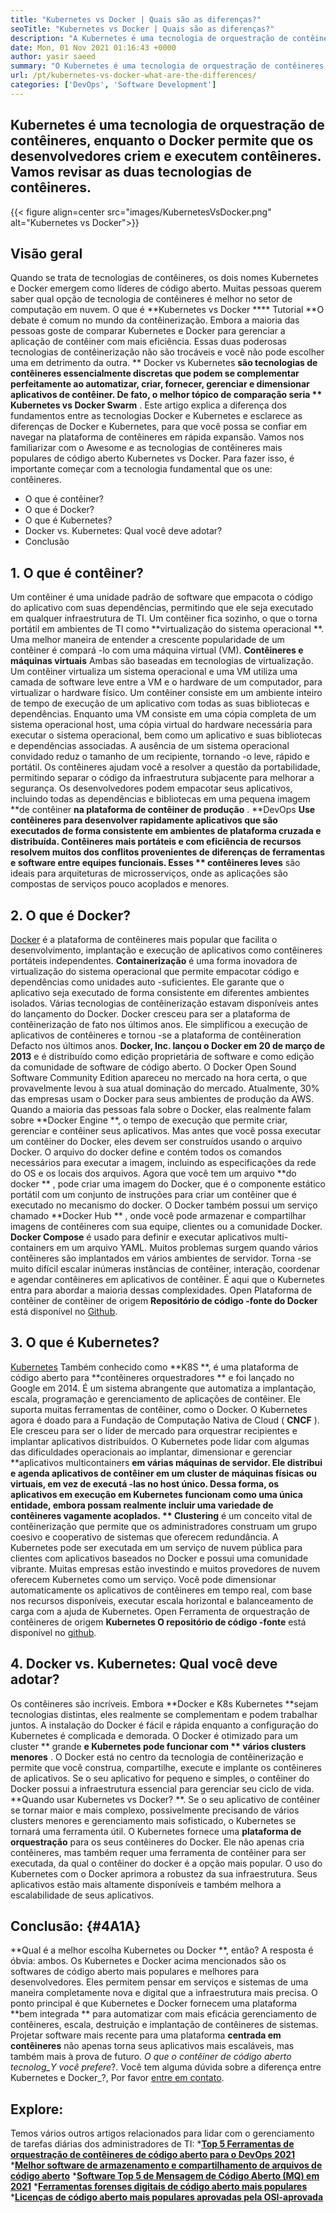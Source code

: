 ```yaml
---
title: "Kubernetes vs Docker | Quais são as diferenças?" 
seoTitle: "Kubernetes vs Docker | Quais são as diferenças?" 
description: "A Kubernetes é uma tecnologia de orquestração de contêineres, enquanto o Docker é uma tecnologia para criar e executar contêineres. Vamos revisar Kubernetes vs Docker." 
date: Mon, 01 Nov 2021 01:16:43 +0000
author: yasir saeed
summary: "O Kubernetes é uma tecnologia de orquestração de contêineres, enquanto o Docker permite que os desenvolvedores criem e executem contêineres. Vamos revisar as duas tecnologias de contêineres." 
url: /pt/kubernetes-vs-docker-what-are-the-differences/
categories: ['DevOps', 'Software Development']
---
```


## Kubernetes é uma tecnologia de orquestração de contêineres, enquanto o Docker permite que os desenvolvedores criem e executem contêineres. Vamos revisar as duas tecnologias de contêineres.

{{< figure align=center src="images/KubernetesVsDocker.png" alt="Kubernetes vs Docker">}}


## **Visão geral**
Quando se trata de tecnologias de contêineres, os dois nomes Kubernetes e Docker emergem como líderes de código aberto. Muitas pessoas querem saber qual opção de tecnologia de contêineres é melhor no setor de computação em nuvem. O que é **Kubernetes vs Docker  ****  Tutorial  **O debate é comum no mundo da contêinerização. Embora a maioria das pessoas goste de comparar Kubernetes e Docker para gerenciar a aplicação de contêiner com mais eficiência. Essas duas poderosas tecnologias de contêinerização não são trocáveis ​​e você não pode escolher uma em detrimento da outra. **  Docker vs Kubernetes  **são tecnologias de contêineres essencialmente discretas que podem se complementar perfeitamente ao automatizar, criar, fornecer, gerenciar e dimensionar aplicativos de contêiner. De fato, o melhor tópico de comparação seria **  Kubernetes vs Docker Swarm** .
Este artigo explica a diferença dos fundamentos entre as tecnologias Docker e Kubernetes e esclarece as diferenças de Docker e Kubernetes, para que você possa se confiar em navegar na plataforma de contêineres em rápida expansão. Vamos nos familiarizar com o Awesome e as tecnologias de contêineres mais populares de código aberto Kubernetes vs Docker. Para fazer isso, é importante começar com a tecnologia fundamental que os une: contêineres.
  * O que é contêiner?
  * O que é Docker?
  * O que é Kubernetes?
  * Docker vs. Kubernetes: Qual você deve adotar?
  * Conclusão

## 1. **O que é contêiner?** 
Um contêiner é uma unidade padrão de software que empacota o código do aplicativo com suas dependências, permitindo que ele seja executado em qualquer infraestrutura de TI. Um contêiner fica sozinho, o que o torna portátil em ambientes de TI como **virtualização do sistema operacional **. Uma melhor maneira de entender a crescente popularidade de um contêiner é compará -lo com uma máquina virtual (VM).  **Contêineres e máquinas virtuais**   Ambas são baseadas em tecnologias de virtualização. Um contêiner virtualiza um sistema operacional e uma VM utiliza uma camada de software leve entre a VM e o hardware de um computador, para virtualizar o hardware físico.
Um contêiner consiste em um ambiente inteiro de tempo de execução de um aplicativo com todas as suas bibliotecas e dependências. Enquanto uma VM consiste em uma cópia completa de um sistema operacional host, uma cópia virtual do hardware necessária para executar o sistema operacional, bem como um aplicativo e suas bibliotecas e dependências associadas. A ausência de um sistema operacional convidado reduz o tamanho de um recipiente, tornando -o leve, rápido e portátil. Os contêineres ajudam você a resolver a questão da portabilidade, permitindo separar o código da infraestrutura subjacente para melhorar a segurança. Os desenvolvedores podem empacotar seus aplicativos, incluindo todas as dependências e bibliotecas em uma pequena imagem **de contêiner  **na plataforma de contêiner de produção**  .
**DevOps  **Use contêineres para desenvolver rapidamente aplicativos que são executados de forma consistente em ambientes de plataforma cruzada e distribuída. Contêineres mais portáteis e com eficiência de recursos resolvem muitos dos conflitos provenientes de diferenças de ferramentas e software entre equipes funcionais. Esses **  contêineres leves**  são ideais para arquiteturas de microsserviços, onde as aplicações são compostas de serviços pouco acoplados e menores.

## 2. **O que é Docker?** 
[Docker][1] é a plataforma de contêineres mais popular que facilita o desenvolvimento, implantação e execução de aplicativos como contêineres portáteis independentes. **Containerização**  é uma forma inovadora de virtualização do sistema operacional que permite empacotar código e dependências como unidades auto -suficientes. Ele garante que o aplicativo seja executado de forma consistente em diferentes ambientes isolados. Várias tecnologias de contêinerização estavam disponíveis antes do lançamento do Docker. Docker cresceu para ser a plataforma de contêinerização de fato nos últimos anos. Ele simplificou a execução de aplicativos de contêineres e tornou -se a plataforma de contêineration Defacto nos últimos anos.
**Docker, Inc. lançou o Docker em 20 de março de 2013**  e é distribuído como edição proprietária de software e como edição da comunidade de software de código aberto. O Docker Open Sound Software Community Edition apareceu no mercado na hora certa, o que provavelmente levou à sua atual dominação do mercado. Atualmente, 30% das empresas usam o Docker para seus ambientes de produção da AWS.
Quando a maioria das pessoas fala sobre o Docker, elas realmente falam sobre **Docker Engine **, o tempo de execução que permite criar, gerenciar e contêiner seus aplicativos. Mas antes que você possa executar um contêiner do Docker, eles devem ser construídos usando o arquivo Docker. O arquivo do docker define e contém todos os comandos necessários para executar a imagem, incluindo as especificações da rede do OS e os locais dos arquivos. Agora que você tem um arquivo  **do docker ** , pode criar uma imagem do Docker, que é o componente estático portátil com um conjunto de instruções para criar um contêiner que é executado no mecanismo do docker. O Docker também possui um serviço chamado  **Docker Hub ** , onde você pode armazenar e compartilhar imagens de contêineres com sua equipe, clientes ou a comunidade Docker.  **Docker Compose**   é usado para definir e executar aplicativos multi-containers em um arquivo YAML.
Muitos problemas surgem quando vários contêineres são implantados em vários ambientes de servidor. Torna -se muito difícil escalar inúmeras instâncias de contêiner, interação, coordenar e agendar contêineres em aplicativos de contêiner. É aqui que o Kubernetes entra para abordar a maioria dessas complexidades. Open Plataforma de contêiner de contêiner de origem **Repositório de código -fonte do Docker**  está disponível no [Github][2].

## 3. **O que é Kubernetes?** 
[Kubernetes][3] Também conhecido como **K8S **, é uma plataforma de código aberto para  **contêineres orquestradores **  e foi lançado no Google em 2014. É um sistema abrangente que automatiza a implantação, escala, programação e gerenciamento de aplicações de contêiner. Ele suporta muitas ferramentas de contêiner, como o Docker. O Kubernetes agora é doado para a Fundação de Computação Nativa de Cloud ( **CNCF**  ). Ele cresceu para ser o líder de mercado para orquestrar recipientes e implantar aplicativos distribuídos.
O Kubernetes pode lidar com algumas das dificuldades operacionais ao implantar, dimensionar e gerenciar **aplicativos multicontainers  **em várias máquinas de servidor. Ele distribui e agenda aplicativos de contêiner em um cluster de máquinas físicas ou virtuais, em vez de executá -las no host único. Dessa forma, os aplicativos em execução em Kubernetes funcionam como uma única entidade, embora possam realmente incluir uma variedade de contêineres vagamente acoplados. **  Clustering**  é um conceito vital de contêinerização que permite que os administradores construam um grupo coesivo e cooperativo de sistemas que oferecem redundância.
A Kubernetes pode ser executada em um serviço de nuvem pública para clientes com aplicativos baseados no Docker e possui uma comunidade vibrante. Muitas empresas estão investindo e muitos provedores de nuvem oferecem Kubernetes como um serviço. Você pode dimensionar automaticamente os aplicativos de contêineres em tempo real, com base nos recursos disponíveis, executar escala horizontal e balanceamento de carga com a ajuda de Kubernetes. Open Ferramenta de orquestração de contêineres de origem **Kubernetes O repositório de código -fonte**  está disponível no [github][4].

## 4. Docker vs. Kubernetes: Qual você deve adotar?
Os contêineres são incríveis. Embora **Docker e K8s Kubernetes  **sejam tecnologias distintas, eles realmente se complementam e podem trabalhar juntos. A instalação do Docker é fácil e rápida enquanto a configuração do Kubernetes é complicada e demorada. O Docker é otimizado para um cluster **  grande  **e Kubernetes pode funcionar com **  vários clusters menores** . O Docker está no centro da tecnologia de contêinerização e permite que você construa, compartilhe, execute e implante os contêineres de aplicativos. Se o seu aplicativo for pequeno e simples, o contêiner do Docker possui a infraestrutura essencial para gerenciar seu ciclo de vida.
**Quando usar Kubernetes vs Docker? **. Se o seu aplicativo de contêiner se tornar maior e mais complexo, possivelmente precisando de vários clusters menores e gerenciamento mais sofisticado, o Kubernetes se tornará uma ferramenta útil. O Kubernetes fornece uma  **plataforma de orquestração**   para os seus contêineres do Docker. Ele não apenas cria contêineres, mas também requer uma ferramenta de contêiner para ser executada, da qual o contêiner do docker é a opção mais popular. O uso do Kubernetes com o Docker aprimora a robustez da sua infraestrutura. Seus aplicativos estão mais altamente disponíveis e também melhora a escalabilidade de seus aplicativos.

## **Conclusão:** {#4A1A}
**Qual é a melhor escolha Kubernetes ou Docker **, então? A resposta é óbvia: ambos. Os Kubernetes e Docker acima mencionados são os softwares de código aberto mais populares e melhores para desenvolvedores. Eles permitem pensar em serviços e sistemas de uma maneira completamente nova e digital que a infraestrutura mais precisa. O ponto principal é que Kubernetes e Docker fornecem uma plataforma  **bem integrada **  para automatizar com mais eficácia gerenciamento de contêineres, escala, destruição e implantação de contêineres de sistemas. Projetar software mais recente para uma plataforma  **centrada em contêineres**   não apenas torna seus aplicativos mais escaláveis, mas também mais à prova de futuro.
_O que o contêiner de código aberto tecnolog_Y você prefere_?. Você tem alguma dúvida sobre a diferença entre Kubernetes e Docker_?, Por favor [entre em contato][5].

## Explore:
Temos vários outros artigos relacionados para lidar com o gerenciamento de tarefas diárias dos administradores de TI:
  ***[Top 5 Ferramentas de orquestração de contêineres de código aberto para o DevOps 2021][6]** 
  ***[Melhor software de armazenamento e compartilhamento de arquivos de código aberto][7]** 
  ***[Software Top 5 de Mensagem de Código Aberto (MQ) em 2021][8]** 
  ***[Ferramentas forenses digitais de código aberto mais populares][9]** 
  ***[Licenças de código aberto mais populares aprovadas pela OSI-aprovada][10]** 

  
[1]: https://www.docker.com/
[2]: https://github.com/docker
[3]: https://kubernetes.io/
[4]: https://github.com/kubernetes/kubernetes
[5]: mailto:yasir.saeed@aspose.com
[6]: https://blog.containerize.com/devops/top-5-open-source-container-orchestration-tools-for-devops-in-2021/
[7]: https://products.containerize.com/backup-and-sync/
[8]: https://blog.containerize.com/message-queue-software/top-5-open-source-message-queue-software-in-2021/
[9]: https://blog.containerize.com/digital-forensic-tools/top-5-open-source-digital-forensic-tools-in-2021/
[10]: https://blog.containerize.com/licenses-standards/top-5-most-popular-osi-approved-open-source-licenses-of-2021/
